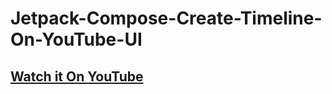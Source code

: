 # Jetpack-Compose-Create-Timeline-On-YouTube-UI

## [Watch it On YouTube](https://youtu.be/zVTi_K32Y_M)

